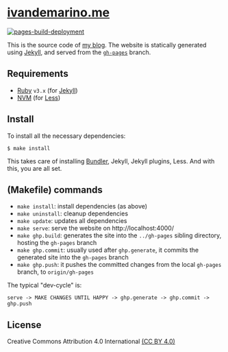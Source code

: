 # [ivandemarino.me](https://ivandemarino.me)

[![pages-build-deployment](https://github.com/detro/detro.github.io/actions/workflows/pages/pages-build-deployment/badge.svg)](https://github.com/detro/detro.github.io/actions/workflows/pages/pages-build-deployment)

This is the source code of [my blog](https://ivandemarino.me). The website
is statically generated using [Jekyll](https://jekyllrb.com/), and served
from the [`gh-pages`](https://github.com/detro/detro.github.io/tree/gh-pages) branch.

## Requirements

* [Ruby](https://www.ruby-lang.org/en/) `v3.x` (for [Jekyll](https://jekyllrb.com/))
* [NVM](https://github.com/nvm-sh/nvm) (for [Less](https://lesscss.org/))

## Install

To install all the necessary dependencies:

```shell
$ make install
```

This takes care of installing [Bundler](https://bundler.io/),
Jekyll, Jekyll plugins, Less. And with this, you are all set.

## (Makefile) commands

* `make install`: install dependencies (as above)
* `make uninstall`: cleanup dependencies
* `make update`: updates all dependencies
* `make serve`: serve the website on http://localhost:4000/
* `make ghp.build`: generates the site into the `../gh-pages` sibling directory, hosting the `gh-pages` branch
* `make ghp.commit`: usually used after `ghp.generate`, it commits the generated site into the `gh-pages` branch
* `make ghp.push`: it pushes the committed changes from the local `gh-pages` branch, to `origin/gh-pages`

The typical "dev-cycle" is:

```
serve -> MAKE CHANGES UNTIL HAPPY -> ghp.generate -> ghp.commit -> ghp.push
```

## License

Creative Commons Attribution 4.0 International [(CC BY 4.0)](./LICENSE)
